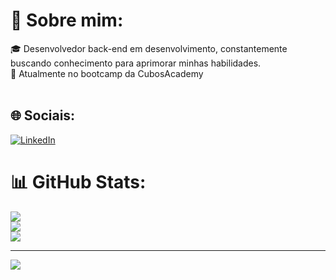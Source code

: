 # 💫 Sobre mim:
🎓  Desenvolvedor back-end em desenvolvimento, constantemente buscando conhecimento para aprimorar minhas habilidades. <br>
🌱  Atualmente no bootcamp da CubosAcademy<br><br>


## 🌐 Sociais:
[![LinkedIn](https://img.shields.io/badge/LinkedIn-%230077B5.svg?logo=linkedin&logoColor=white)](https://linkedin.com/in/https://www.linkedin.com/in/jocildo-neto/) 

# 📊 GitHub Stats:
![](https://github-readme-stats.vercel.app/api?username=Jocildo&theme=dark&hide_border=false&include_all_commits=false&count_private=false)<br/>
![](https://github-readme-streak-stats.herokuapp.com/?user=Jocildo&theme=dark&hide_border=false)<br/>
![](https://github-readme-stats.vercel.app/api/top-langs/?username=Jocildo&theme=dark&hide_border=false&include_all_commits=false&count_private=false&layout=compact)

---
[![](https://visitcount.itsvg.in/api?id=Jocildo&icon=0&color=0)](https://visitcount.itsvg.in)

<!-- Proudly created with GPRM ( https://gprm.itsvg.in ) -->
